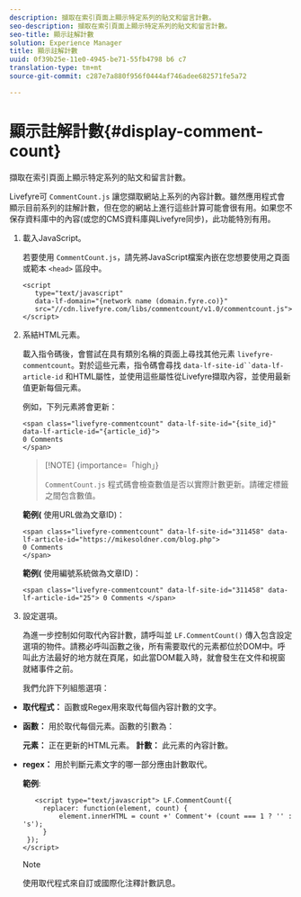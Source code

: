 ```yaml
---
description: 擷取在索引頁面上顯示特定系列的貼文和留言計數。
seo-description: 擷取在索引頁面上顯示特定系列的貼文和留言計數。
seo-title: 顯示註解計數
solution: Experience Manager
title: 顯示註解計數
uuid: 0f39b25e-11e0-4945-be71-55fb4798 b6 c7
translation-type: tm+mt
source-git-commit: c287e7a880f956f0444af746adee682571fe5a72

---
```



# 顯示註解計數{#display-comment-count}

擷取在索引頁面上顯示特定系列的貼文和留言計數。

Livefyre可 `CommentCount.js` 讓您擷取網站上系列的內容計數。雖然應用程式會顯示目前系列的註解計數，但在您的網站上進行這些計算可能會很有用。如果您不保存資料庫中的內容(或您的CMS資料庫與Livefyre同步)，此功能特別有用。

1. 載入JavaScript。

   若要使用 `CommentCount.js`，請先將JavaScript檔案內嵌在您想要使用之頁面或範本 `<head>` 區段中。

   ```
   <script 
      type="text/javascript" 
      data-lf-domain="{network name (domain.fyre.co)}" 
      src="//cdn.livefyre.com/libs/commentcount/v1.0/commentcount.js"> 
   </script>
   ```

1. 系結HTML元素。

   載入指令碼後，會嘗試在具有類別名稱的頁面上尋找其他元素 `livefyre-commentcount`。對於這些元素，指令碼會尋找 `data-lf-site-id``data-lf-article-id` 和HTML屬性，並使用這些屬性從Livefyre擷取內容，並使用最新值更新每個元素。

   例如，下列元素將會更新：

   ```
   <span class="livefyre-commentcount" data-lf-site-id="{site_id}" data-lf-article-id="{article_id}"> 
   0 Comments  
   </span>
   ```

   >[!NOTE] {importance=「high」}
   >
   >`CommentCount.js` 程式碼會檢查數值是否以實際計數更新。請確定標籤之間包含數值。

   **範例(** 使用URL做為文章ID)：

   ```
   <span class="livefyre-commentcount" data-lf-site-id="311458" data-lf-article-id="https://mikesoldner.com/blog.php">  
   0 Comments  
   </span>
   ```

   **範例(** 使用編號系統做為文章ID)：

   ```
   <span class="livefyre-commentcount" data-lf-site-id="311458" data-lf-article-id="25"> 0 Comments </span>
   ```

1. 設定選項。

   為進一步控制如何取代內容計數，請呼叫並 `LF.CommentCount()` 傳入包含設定選項的物件。請務必呼叫函數之後，所有需要取代的元素都位於DOM中。呼叫此方法最好的地方就在頁尾，如此當DOM載入時，就會發生在文件和視窗就緒事件之前。

   我們允許下列組態選項：

* **取代程式：** 函數或Regex用來取代每個內容計數的文字。

* **函數：** 用於取代每個元素。函數的引數為：

   **元素：** 正在更新的HTML元素。
   **計數：** 此元素的內容計數。

* **regex：** 用於判斷元素文字的哪一部分應由計數取代。

   **範例**:

   ```
      <script type="text/javascript"> LF.CommentCount({ 
        replacer: function(element, count) { 
            element.innerHTML = count +' Comment'+ (count === 1 ? '' : 's'); 
        } 
    }); 
   </script>
   ```

   >[!NOTE]
   >
   >使用取代程式來自訂或國際化注釋計數訊息。
